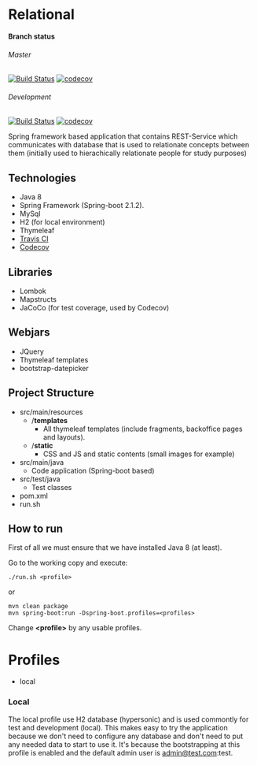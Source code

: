 # Relational
**Branch status**
###### Master
[![Build Status](https://travis-ci.com/LynosSorien/relational.svg?branch=master)](https://travis-ci.com/LynosSorien/relational)
[![codecov](https://codecov.io/gh/LynosSorien/relational/branch/master/graph/badge.svg)](https://codecov.io/gh/LynosSorien/relational)
###### Development
[![Build Status](https://travis-ci.com/LynosSorien/relational.svg?branch=development)](https://travis-ci.com/LynosSorien/relational)
[![codecov](https://codecov.io/gh/LynosSorien/relational/branch/development/graph/badge.svg)](https://codecov.io/gh/LynosSorien/relational)

Spring framework based application that contains REST-Service which communicates with database that is used to relationate concepts between them (initially used to hierachically relationate people for study purposes)

## Technologies
- Java 8
- Spring Framework (Spring-boot 2.1.2).
- MySql
- H2 (for local environment)
- Thymeleaf
- [Travis CI](https://travis-ci.org/LynosSorien/relational)
- [Codecov](https://codecov.io/gh/LynosSorien/relational)

## Libraries
- Lombok
- Mapstructs
- JaCoCo (for test coverage, used by Codecov)

## Webjars
 - JQuery
 - Thymeleaf templates
 - bootstrap-datepicker

## Project Structure
- src/main/resources
    - /**templates**
        - All thymeleaf templates (include fragments, backoffice pages and layouts).
    - /**static**
        - CSS and JS and static contents (small images for example)
- src/main/java
    - Code application (Spring-boot based)
- src/test/java
    - Test classes
- pom.xml    
- run.sh  

## How to run
First of all we must ensure that we have installed Java 8 (at least).

Go to the working copy and execute:
```shell
./run.sh <profile>
```
or
```shell
mvn clean package
mvn spring-boot:run -Dspring-boot.profiles=<profiles>
```

Change **\<profile\>** by any usable profiles.

# Profiles
 - local

### Local
The local profile use H2 database (hypersonic) and is used commontly for test and development (local). This makes easy to try the application because we don't need to configure any database and don't need to put any needed data to start to use it. It's because the bootstrapping at this profile is enabled and the default admin user is admin@test.com:test.
